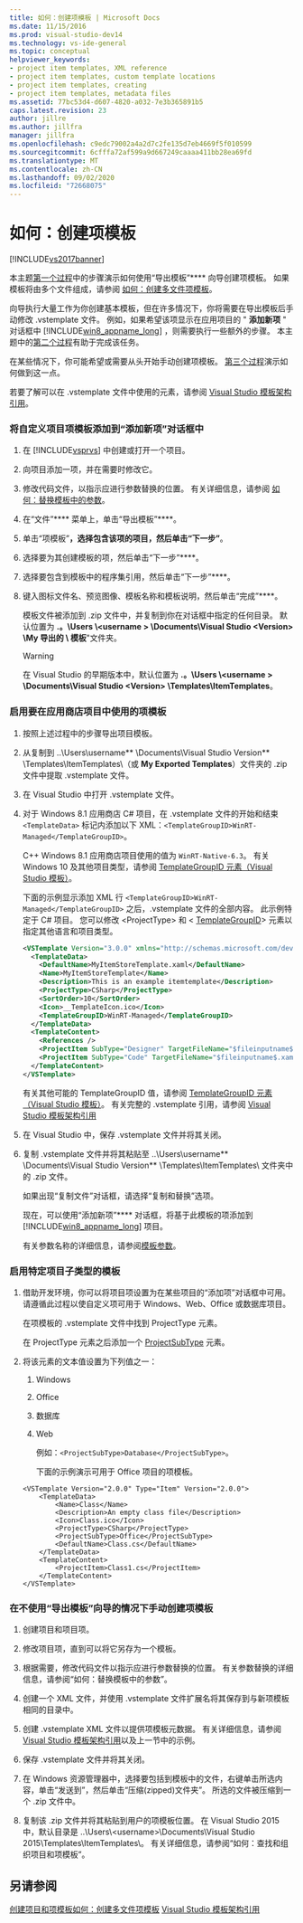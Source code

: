 ```yaml
---
title: 如何：创建项模板 | Microsoft Docs
ms.date: 11/15/2016
ms.prod: visual-studio-dev14
ms.technology: vs-ide-general
ms.topic: conceptual
helpviewer_keywords:
- project item templates, XML reference
- project item templates, custom template locations
- project item templates, creating
- project item templates, metadata files
ms.assetid: 77bc53d4-d607-4820-a032-7e3b365891b5
caps.latest.revision: 23
author: jillre
ms.author: jillfra
manager: jillfra
ms.openlocfilehash: c9edc79002a4a2d7c2fe135d7eb4669f5f010599
ms.sourcegitcommit: 6cfffa72af599a9d667249caaaa411bb28ea69fd
ms.translationtype: MT
ms.contentlocale: zh-CN
ms.lasthandoff: 09/02/2020
ms.locfileid: "72668075"
---
```

# <a name="how-to-create-item-templates"></a>如何：创建项模板
[!INCLUDE[vs2017banner](../includes/vs2017banner.md)]

本主题[第一个过程](#to-add-a-custom-project-item-template-to-the-add-new-item-dialog-box)中的步骤演示如何使用“导出模板”**** 向导创建项模板。 如果模板将由多个文件组成，请参阅 [如何：创建多文件项模板](../ide/how-to-create-multi-file-item-templates.md)。

 向导执行大量工作为你创建基本模板，但在许多情况下，你将需要在导出模板后手动修改 .vstemplate 文件。 例如，如果希望该项显示在应用项目的 " **添加新项** " 对话框中 [!INCLUDE[win8_appname_long](../includes/win8-appname-long-md.md)] ，则需要执行一些额外的步骤。 本主题中的[第二个过程](#to-enable-the-item-template-to-be-used-in-a-store-project)有助于完成该任务。

 在某些情况下，你可能希望或需要从头开始手动创建项模板。 [第三个过程](#to-enable-templates-for-specific-project-sub-types)演示如何做到这一点。

 若要了解可以在 .vstemplate 文件中使用的元素，请参阅 [Visual Studio 模板架构引用](../extensibility/visual-studio-template-schema-reference.md)。

### <a name="to-add-a-custom-project-item-template-to-the-add-new-item-dialog-box"></a>将自定义项目项模板添加到“添加新项”对话框中

1. 在 [!INCLUDE[vsprvs](../includes/vsprvs-md.md)] 中创建或打开一个项目。

2. 向项目添加一项，并在需要时修改它。

3. 修改代码文件，以指示应进行参数替换的位置。 有关详细信息，请参阅 [如何：替换模板中的参数](../ide/how-to-substitute-parameters-in-a-template.md)。

4. 在“文件”**** 菜单上，单击“导出模板”****。

5. 单击“项模板”****，选择包含该项的项目，然后单击“下一步”****。

6. 选择要为其创建模板的项，然后单击“下一步”****。

7. 选择要包含到模板中的程序集引用，然后单击“下一步”****。

8. 键入图标文件名、预览图像、模板名称和模板说明，然后单击“完成”****。

     模板文件被添加到 .zip 文件中，并复制到你在对话框中指定的任何目录。 默认位置为 **.。\Users \\<username \> \Documents\Visual Studio \<Version> \My 导出的 \\ 模板**"文件夹。

    > [!WARNING]
    > 在 Visual Studio 的早期版本中，默认位置为 **.。\Users \\<username \> \Documents\Visual Studio \<Version> \Templates\ItemTemplates**。

### <a name="to-enable-the-item-template-to-be-used-in-a-store-project"></a>启用要在应用商店项目中使用的项模板

1. 按照上述过程中的步骤导出项目模板。

2. 从复制到 ..\Users\\username** \Documents\Visual Studio Version** \Templates\ItemTemplates\（或 **My Exported Templates**）文件夹的 .zip 文件中提取 .vstemplate 文件。

3. 在 Visual Studio 中打开 .vstemplate 文件。

4. 对于 Windows 8.1 应用商店 C# 项目，在 .vstemplate 文件的开始和结束 `<TemplateData>` 标记内添加以下 XML：`<TemplateGroupID>WinRT-Managed</TemplateGroupID>`。

    C++ Windows 8.1 应用商店项目使用的值为 `WinRT-Native-6.3`。 有关 Windows 10 及其他项目类型，请参阅 [TemplateGroupID 元素（Visual Studio 模板）](../extensibility/templategroupid-element-visual-studio-templates.md)。

    下面的示例显示添加 XML 行 `<TemplateGroupID>WinRT-Managed</TemplateGroupID>` 之后，.vstemplate 文件的全部内容。 此示例特定于 C# 项目。 您可以修改 \<ProjectType> 和 \< [TemplateGroupID](../extensibility/templategroupid-element-visual-studio-templates.md)> 元素以指定其他语言和项目类型。

   ```xml
   <VSTemplate Version="3.0.0" xmlns="http://schemas.microsoft.com/developer/vstemplate/2005" Type="Item">
     <TemplateData>
       <DefaultName>MyItemStoreTemplate.xaml</DefaultName>
       <Name>MyItemStoreTemplate</Name>
       <Description>This is an example itemtemplate</Description>
       <ProjectType>CSharp</ProjectType>
       <SortOrder>10</SortOrder>
       <Icon>__TemplateIcon.ico</Icon>
       <TemplateGroupID>WinRT-Managed</TemplateGroupID>
     </TemplateData>
     <TemplateContent>
       <References />
       <ProjectItem SubType="Designer" TargetFileName="$fileinputname$.xaml" ReplaceParameters="true">MyItemTemplate.xaml</ProjectItem>
       <ProjectItem SubType="Code" TargetFileName="$fileinputname$.xaml.cs" ReplaceParameters="true">MyItemTemplate.xaml.cs</ProjectItem>
     </TemplateContent>
   </VSTemplate>
   ```

    有关其他可能的 TemplateGroupID 值，请参阅 [TemplateGroupID 元素（Visual Studio 模板）](../extensibility/templategroupid-element-visual-studio-templates.md)。 有关完整的 .vstemplate 引用，请参阅 [Visual Studio 模板架构引用](../extensibility/visual-studio-template-schema-reference.md)

5. 在 Visual Studio 中，保存 .vstemplate 文件并将其关闭。

6. 复制 .vstemplate 文件并将其粘贴至 ..\Users\\username** \Documents\Visual Studio Version** \Templates\ItemTemplates\ 文件夹中的 .zip 文件。

    如果出现“复制文件”对话框，请选择“复制和替换”选项。

   现在，可以使用“添加新项”**** 对话框，将基于此模板的项添加到 [!INCLUDE[win8_appname_long](../includes/win8-appname-long-md.md)] 项目。

   有关参数名称的详细信息，请参阅[模板参数](../ide/template-parameters.md)。

### <a name="to-enable-templates-for-specific-project-sub-types"></a>启用特定项目子类型的模板

1. 借助开发环境，你可以将项目项设置为在某些项目的“添加项”对话框中可用。 请遵循此过程以使自定义项可用于 Windows、Web、Office 或数据库项目。

    在项模板的 .vstemplate 文件中找到 ProjectType 元素。

    在 ProjectType 元素之后添加一个 [ProjectSubType](../extensibility/projectsubtype-element-visual-studio-templates.md) 元素。

2. 将该元素的文本值设置为下列值之一：

   1. Windows

   2. Office

   3. 数据库

   4. Web

      例如：`<ProjectSubType>Database</ProjectSubType>`。

      下面的示例演示可用于 Office 项目的项模板。

   ```
   <VSTemplate Version="2.0.0" Type="Item" Version="2.0.0">
       <TemplateData>
           <Name>Class</Name>
           <Description>An empty class file</Description>
           <Icon>Class.ico</Icon>
           <ProjectType>CSharp</ProjectType>
           <ProjectSubType>Office</ProjectSubType>
           <DefaultName>Class.cs</DefaultName>
       </TemplateData>
       <TemplateContent>
           <ProjectItem>Class1.cs</ProjectItem>
       </TemplateContent>
   </VSTemplate>

   ```

### <a name="to-manually-create-an-item-template-without-using-the-export-template-wizard"></a>在不使用“导出模板”向导的情况下手动创建项模板

1. 创建项目和项目项。

2. 修改项目项，直到可以将它另存为一个模板。

3. 根据需要，修改代码文件以指示应进行参数替换的位置。 有关参数替换的详细信息，请参阅“如何：替换模板中的参数”。

4. 创建一个 XML 文件，并使用 .vstemplate 文件扩展名将其保存到与新项模板相同的目录中。

5. 创建 .vstemplate XML 文件以提供项模板元数据。 有关详细信息，请参阅 [Visual Studio 模板架构引用](../extensibility/visual-studio-template-schema-reference.md)以及上一节中的示例。

6. 保存 .vstemplate 文件并将其关闭。

7. 在 Windows 资源管理器中，选择要包括到模板中的文件，右键单击所选内容，单击“发送到”，然后单击“压缩(zipped)文件夹”。 所选的文件被压缩到一个 .zip 文件中。

8. 复制该 .zip 文件并将其粘贴到用户的项模板位置。 在 Visual Studio 2015 中，默认目录是 ..\Users\\<username\>\Documents\Visual Studio 2015\Templates\ItemTemplates\\。 有关详细信息，请参阅“如何：查找和组织项目和项模板”。

## <a name="see-also"></a>另请参阅
 [创建项目和项模板](../ide/creating-project-and-item-templates.md)[如何：创建多文件项模板](../ide/how-to-create-multi-file-item-templates.md) [Visual Studio 模板架构引用](../extensibility/visual-studio-template-schema-reference.md)
